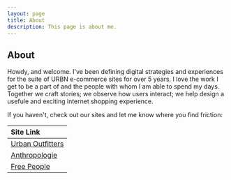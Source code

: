 ```yaml
---
layout: page
title: About
description: This page is about me.
---
```

## About
Howdy, and welcome. I've been defining digital strategies and experiences for the suite of URBN e-commerce sites for over 5 years. I love the work I get to be a part of and the people with whom I am able to spend my days. Together we craft stories; we observe how users interact; we help design a usefule and exciting internet shopping experience. 

  If you haven't, check out our sites and let me know where you find friction:

| Site Link |
|:--------|
| [Urban Outfitters](www.urbanoutfitters.com) |
| [Anthropologie](www.anthropologie.com) |
| [Free People](www.freepeople.com) |

